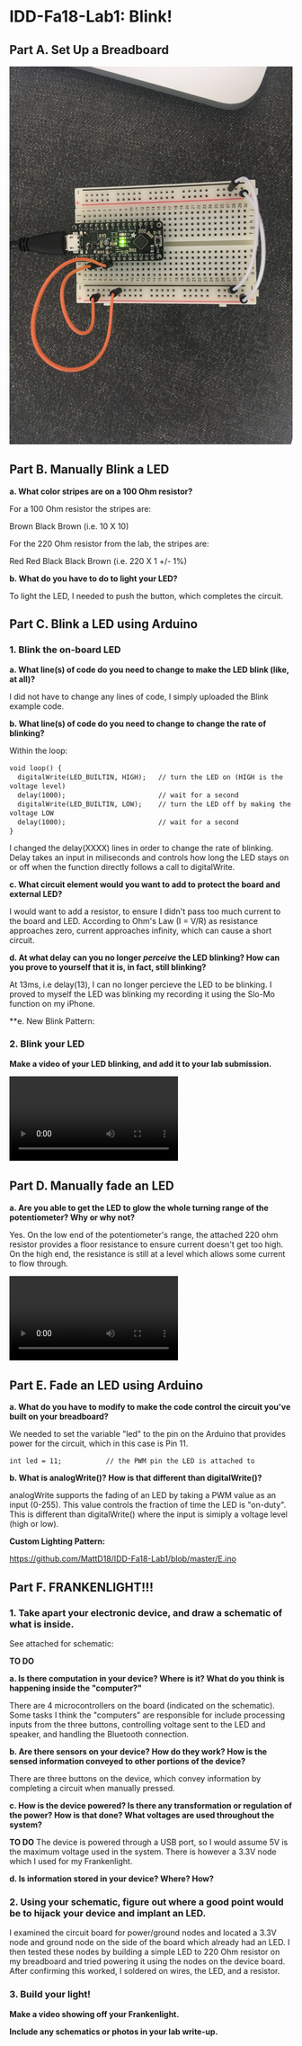 # IDD-Fa18-Lab1: Blink!


## Part A. Set Up a Breadboard

![My Breadboard](https://github.com/MattD18/IDD-Fa18-Lab1/blob/master/IMG_2262.JPG)

## Part B. Manually Blink a LED

**a. What color stripes are on a 100 Ohm resistor?**

For a 100 Ohm resistor the stripes are:

Brown Black Brown (i.e. 10 X 10)

For the 220 Ohm resistor from the lab, the stripes are:

Red Red Black Black Brown (i.e. 220 X 1 +/- 1%)
 
**b. What do you have to do to light your LED?**

To light the LED, I needed to push the button, which completes the circuit.

## Part C. Blink a LED using Arduino

### 1. Blink the on-board LED

**a. What line(s) of code do you need to change to make the LED blink (like, at all)?**

I did not have to change any lines of code, I simply uploaded the Blink example code.

**b. What line(s) of code do you need to change to change the rate of blinking?**

Within the loop:

```
void loop() {
  digitalWrite(LED_BUILTIN, HIGH);   // turn the LED on (HIGH is the voltage level)
  delay(1000);                       // wait for a second
  digitalWrite(LED_BUILTIN, LOW);    // turn the LED off by making the voltage LOW
  delay(1000);                       // wait for a second 
}
```

I changed the delay(XXXX) lines in order to change the rate of blinking. Delay takes an input in miliseconds and controls how long the LED stays on or off when the function directly follows a call to digitalWrite.

**c. What circuit element would you want to add to protect the board and external LED?**

I would want to add a resistor, to ensure I didn't pass too much current to the board and LED. According to Ohm's Law (I = V/R) as resistance approaches zero, current approaches infinity, which can cause a short circuit.
 
**d. At what delay can you no longer *perceive* the LED blinking? How can you prove to yourself that it is, in fact, still blinking?**

At 13ms, i.e delay(13), I can no longer percieve the LED to be blinking. I proved to myself the LED was blinking my recording it using the Slo-Mo function on my iPhone.

**e. New Blink Pattern:


### 2. Blink your LED

**Make a video of your LED blinking, and add it to your lab submission.**

![Blinking External LED](https://github.com/MattD18/IDD-Fa18-Lab1/blob/master/IMG_2265.MOV)


## Part D. Manually fade an LED

**a. Are you able to get the LED to glow the whole turning range of the potentiometer? Why or why not?**

Yes. On the low end of the potentiometer's range, the attached 220 ohm resistor provides a floor resistance to ensure current doesn't get too high. On the high end, the resistance is still at a level which allows some current to flow through.

![Manually Faded LED](https://github.com/MattD18/IDD-Fa18-Lab1/blob/master/IMG_2265.MOV)

## Part E. Fade an LED using Arduino

**a. What do you have to modify to make the code control the circuit you've built on your breadboard?**

We needed to set the variable "led" to the pin on the Arduino that provides power for the circuit, which in this case is Pin 11.

```
int led = 11;           // the PWM pin the LED is attached to
```

**b. What is analogWrite()? How is that different than digitalWrite()?**

analogWrite supports the fading of an LED by taking a PWM value as an input (0-255). This value controls the fraction of time the LED is "on-duty". This is different than digitalWrite() where the input is simiply a voltage level (high or low).

**Custom Lighting Pattern:**

https://github.com/MattD18/IDD-Fa18-Lab1/blob/master/E.ino



## Part F. FRANKENLIGHT!!!

### 1. Take apart your electronic device, and draw a schematic of what is inside. 

See attached for schematic:

**TO DO**

**a. Is there computation in your device? Where is it? What do you think is happening inside the "computer?"**

There are 4 microcontrollers on the board (indicated on the schematic). Some tasks I think the "computers" are responsible for include processing inputs from the three buttons, controlling voltage sent to the LED and speaker, and handling the Bluetooth connection. 

**b. Are there sensors on your device? How do they work? How is the sensed information conveyed to other portions of the device?**

There are three buttons on the device, which convey information by completing a circuit when manually pressed.

**c. How is the device powered? Is there any transformation or regulation of the power? How is that done? What voltages are used throughout the system?**

**TO DO**
The device is powered through a USB port, so I would assume 5V is the maximum voltage used in the system. There is however a 3.3V node which I used for my Frankenlight.


**d. Is information stored in your device? Where? How?**

### 2. Using your schematic, figure out where a good point would be to hijack your device and implant an LED.

I examined the circuit board for power/ground nodes and located a 3.3V node and ground node on the side of the board which already had an LED. I then tested these nodes by building a simple LED to 220 Ohm resistor on my breadboard and tried powering it using the nodes on the device board. After confirming this worked, I soldered on wires, the LED, and a resistor.

### 3. Build your light!

**Make a video showing off your Frankenlight.**

**Include any schematics or photos in your lab write-up.**
